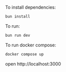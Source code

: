 To install dependencies:

```sh
bun install
```

To run:

```sh
bun run dev
```

To run docker compose:

```sh
docker compose up
```

open http://localhost:3000
